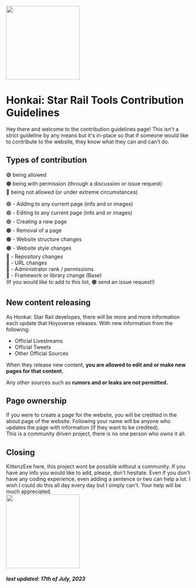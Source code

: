 <img src="https://hsrtools.kittenzexe.com/images/icon/Pom-Pom_New_Sticker_08.png" height="200px"><h1>Honkai: Star Rail Tools Contribution Guidelines</h1>
Hey there and welcome to the contribution guidelines page! This isn't a strict guideline by any means but it's in-place so that if someone would like to contribute to the website, they know what they can and can't do.

## Types of contribution<br>
🟢 being allowed <br> 🟠 being with permission (through a discussion or issue request) <br> 🔴 being not allowed (or under extreme circumstances)

🟢 - Adding to any current page (info and or images)<br>
🟢 - Editing to any current page (info and or images)<br>
🟢 - Creating a new page<br>
🟠 - Removal of a page<br>
🟠 - Website structure changes<br>
🟠 - Website style changes<br>
🔴 - Repository changes<br>
🔴 - URL changes<br>
🔴 - Administrator rank / permissions<br>
🔴 - Framework or library change (Base)<br>
(If you would like to add to this list, 🟠 send an issue request!)


## New content releasing
As Honkai: Star Rail developes, there will be more and more information each update that Hoyoverse releases. With new information from the following:
- Official Livestreams
- Official Tweets
- Other Official Sources

When they release new content, **you are allowed to edit and or make new pages for that content.**

Any other sources such as **rumors and or leaks are not permitted.**


## Page ownership
If you were to create a page for the website, you will be credited in the about page of the website. Following your name will be anyone who updates the page with information (if they want to be credited). <br> This is a community driven project, there is no one person who owns it all.

## Closing
KittenzExe here, this project wont be possible without a community. If you have any info you would like to add, please, don't hesitate. Even if you don't have any coding experience, even adding a sentence or two can help a lot. I wish I could do this all day every day but I simply can't. Your help will be much appreciated.
<br><img src="https://hsrtools.kittenzexe.com/images/character-art/Pompom/Pom-Pom_New_Sticker_01.png" height="200px">

<h5>last updated: 17th of July, 2023</h5>
